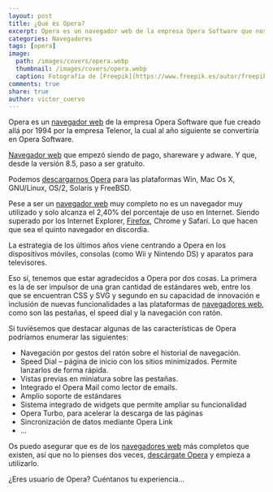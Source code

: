 ```yaml
---
layout: post
title: ¿Qué es Opera?
excerpt: Opera es un navegador web de la empresa Opera Software que nos permite navegador por la web.
categories: Navegadores
tags: [opera]
image:
  path: /images/covers/opera.webp
  thumbnail: /images/covers/opera.webp
  caption: Fotografía de [Freepik](https://www.freepik.es/autor/freepik)
comments: true
share: true
author: victor_cuervo
---
```


Opera es un [navegador web](https://www.ayudaenlaweb.com/navegadores/que-es-un-navegador/) de la empresa Opera Software que fue creado allá por 1994 por la empresa Telenor, la cual al año siguiente se convertiría en Opera Software.


[Navegador web](https://www.ayudaenlaweb.com/navegadores/que-es-un-navegador/) que empezó siendo de pago, shareware y adware. Y que, desde la versión 8.5, paso a ser gratuito.


Podemos [descargarnos Opera](http://www.opera.com/download/) para las plataformas Win, Mac Os X, GNU/Linux, OS/2, Solaris y FreeBSD.


Pese a ser un [navegador web](https://www.ayudaenlaweb.com/navegadores/que-es-un-navegador/) muy completo no es un navegador muy utilizado y solo alcanza el 2,40% del porcentaje de uso en Internet. Siendo superado por los Internet Explorer, [Firefox](https://www.ayudaenlaweb.com/navegadores/que-es-firefox/), Chrome y Safari. Lo que hacen que sea el quinto navegador en discordia.


La estrategia de los últimos años viene centrando a Opera en los dispositivos móviles, consolas (como Wii y Nintendo DS) y aparatos para televisores.


Eso sí, tenemos que estar agradecidos a Opera por dos cosas. La primera es la de ser impulsor de una gran cantidad de estándares web, entre los que se encuentran CSS y SVG y segundo en su capacidad de innovación e inclusión de nuevas funcionalidades a las plataformas de [navegadores web](https://www.ayudaenlaweb.com/navegadores/que-es-un-navegador/), como son las pestañas, el speed dial y la navegación con ratón.


Si tuviésemos que destacar algunas de las características de Opera podríamos enumerar las siguientes:

- Navegación por gestos del ratón sobre el historial de navegación.
- Speed Dial – página de inicio con los sitios minimizados. Permite lanzarlos de forma rápida.
- Vistas previas en miniatura sobre las pestañas.
- Integrado el Opera Mail como lector de emails.
- Amplio soporte de estándares
- Sistema integrado de widgets que permite ampliar su funcionalidad
- Opera Turbo, para acelerar la descarga de las páginas
- Sincronización de datos mediante Opera Link
- …

Os puedo asegurar que es de los [navegadores web](https://www.ayudaenlaweb.com/navegadores/que-es-un-navegador/) más completos que existen, así que no lo pienses dos veces, [descárgate Opera](http://www.opera.com/download/) y empieza a utilizarlo.


¿Eres usuario de Opera? Cuéntanos tu experiencia…


